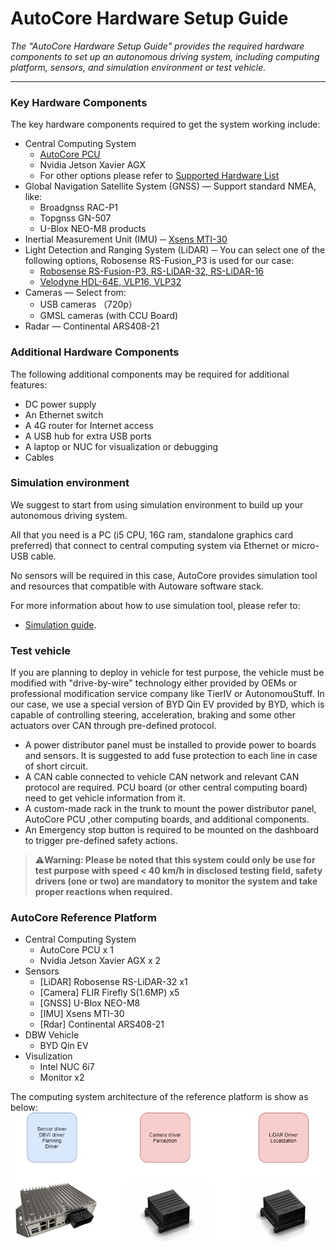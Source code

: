 # AutoCore Hardware Setup Guide

*The "AutoCore Hardware Setup Guide" provides the required hardware components to set up an autonomous driving system, including computing platform, sensors, and simulation environment or test vehicle.*

---

### Key Hardware Components

The key hardware components required to get the system working include:

- Central Computing System 
	- [AutoCore PCU](Pcu_specification.md)
	- Nvidia Jetson Xavier AGX
    - For other options please refer to [Supported Hardware List](Supported_hardware_list.md)
- Global Navigation Satellite System (GNSS) —  Support standard NMEA, like:
    - Broadgnss RAC-P1
    - Topgnss GN-507 
    - U-Blox NEO-M8 products
- Inertial Measurement Unit (IMU) ─ [Xsens MTI-30](https://wiki.ros.org/ethzasl_xsens_driver)
- Light Detection and Ranging System (LiDAR) ─  You can select one of the following options, Robosense RS-Fusion_P3 is used for our case:
    - [Robosense RS-Fusion-P3, RS-LiDAR-32, RS-LiDAR-16](https://github.com/RoboSense-LiDAR/ros_rslidar/blob/master/doc/readme.md)
    - [Velodyne HDL-64E, VLP16, VLP32](https://wiki.ros.org/velodyne)
- Cameras —  Select from:
    - USB cameras （720p）
    - GMSL cameras (with CCU Board)
- Radar —  Continental ARS408-21

### Additional Hardware Components

The following additional components may be required for additional features:

- DC power supply
- An Ethernet switch
- A 4G router for Internet access
- A USB hub for extra USB ports
- A laptop or NUC for visualization or debugging
- Cables

### Simulation environment

We suggest to start from using simulation environment to build up your autonomous driving system. 

All that you need is a PC (i5 CPU, 16G ram, standalone graphics card preferred) that connect to central computing system via Ethernet or micro-USB cable. 

No sensors will be required in this case, AutoCore provides simulation tool and resources that compatible with Autoware software stack. 

For more information about how to use simulation tool, please refer to:

- [Simulation guide](Simulation.md).

### Test vehicle

If you are planning to deploy in vehicle for test purpose, the vehicle must be modified with "drive-by-wire" technology either provided by OEMs or professional modification service company like TierIV or AutonomouStuff. In our case, we use a special version of BYD Qin EV provided by BYD, which is capable of controlling steering, acceleration, braking and some other actuators over CAN through pre-defined protocol.

- A power distributor panel must be installed to provide power to boards and sensors. It is suggested to add fuse protection to each line in case of short circuit.
- A CAN cable connected to vehicle CAN network and relevant CAN protocol are required. PCU board (or other central computing board) need to get vehicle information from it.
- A custom-made rack in the trunk to mount the power distributor panel, AutoCore PCU ,other computing boards, and additional components.
- An Emergency stop button is required to be mounted on the dashboard to trigger pre-defined safety actions.

> :warning:**Warning: Please be noted that this system could only be use for test purpose with speed < 40 km/h in disclosed testing field, safety drivers (one or two) are mandatory to monitor the system and take proper reactions when required.**


### AutoCore Reference Platform

- Central Computing System 
	- AutoCore PCU x 1
	- Nvidia Jetson Xavier AGX x 2
- Sensors
	- [LiDAR] Robosense RS-LiDAR-32 x1
	- [Camera] FLIR Firefly S(1.6MP) x5
	- [GNSS] U-Blox NEO-M8
	- [IMU] Xsens MTI-30
	- [Rdar] Continental ARS408-21
- DBW Vehicle
	- BYD Qin EV
- Visulization
  - Intel NUC 6i7
  - Monitor x2

The computing system architecture of the reference platform is show as below:  
![Hardware reference platform](images/Pcu_reference_platform.jpg)